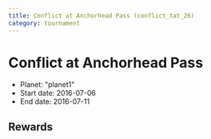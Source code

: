```yaml
---
title: Conflict at Anchorhead Pass (conflict_tat_26)
category: tournament
---
```

# Conflict at Anchorhead Pass

  * Planet: "planet1"
  * Start date: 2016-07-06
  * End date: 2016-07-11

## Rewards


